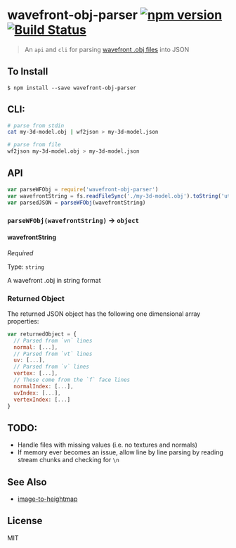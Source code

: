 wavefront-obj-parser [![npm version](https://badge.fury.io/js/wavefront-obj-parser.svg)](http://badge.fury.io/js/wavefront-obj-parser) [![Build Status](https://travis-ci.org/chinedufn/wavefront-obj-parser.svg?branch=master)](https://travis-ci.org/chinedufn/wavefront-obj-parser)
====================

> An `api` and `cli` for parsing [wavefront .obj files](https://en.wikipedia.org/wiki/Wavefront_.obj_file) into JSON

## To Install

```
$ npm install --save wavefront-obj-parser
```


## CLI:

```sh
# parse from stdin
cat my-3d-model.obj | wf2json > my-3d-model.json

# parse from file
wf2json my-3d-model.obj > my-3d-model.json
```

## API

```js
var parseWFObj = require('wavefront-obj-parser')
var wavefrontString = fs.readFileSync('./my-3d-model.obj').toString('utf8')
var parsedJSON = parseWFObj(wavefrontString)
```

### `parseWFObj(wavefrontString)` -> `object`

#### wavefrontString

*Required*

Type: `string`

A wavefront .obj in string format


### Returned Object

The returned JSON object has the following one dimensional array properties:

```js
var returnedObject = {
  // Parsed from `vn` lines
  normal: [...],
  // Parsed from `vt` lines
  uv: [...],
  // Parsed from `v` lines
  vertex: [...],
  // These come from the `f` face lines
  normalIndex: [...],
  uvIndex: [...],
  vertexIndex: [...]
}
```

## TODO:

- Handle files with missing values (i.e. no textures and normals)
- If memory ever becomes an issue, allow line by line parsing by reading stream chunks and checking for `\n`

## See Also

- [image-to-heightmap](https://github.com/chinedufn/image-to-heightmap)

## License

MIT
